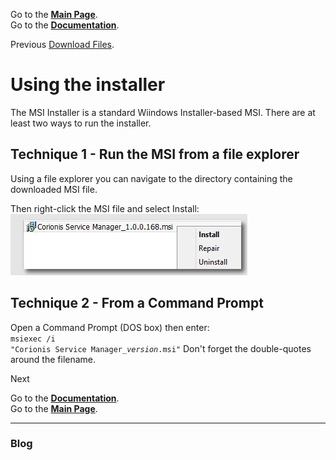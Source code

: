 Go to the [**Main Page**](index).<br/>
Go to the [**Documentation**](help).

Previous [Download Files](downloads).

# Using the installer
The MSI Installer is a standard Wiindows Installer-based MSI. There are at least two ways to run the installer.

## Technique 1 - Run the MSI from a file explorer
Using a file explorer you can navigate to the directory containing the downloaded MSI file.

Then right-click the MSI file and select Install:<br/>
![Install MSI](res/ss-open-installer.jpg "Install MSI")<br/>

## Technique 2 - From a Command Prompt
Open a Command Prompt (DOS box) then enter:<br/>
<code>msiexec /i "Corionis Service Manager_*version*.msi"</code>
Don't forget the double-quotes around the filename.

Next

Go to the [**Documentation**](help).<br/>
Go to the [**Main Page**](index).

---

### Blog
